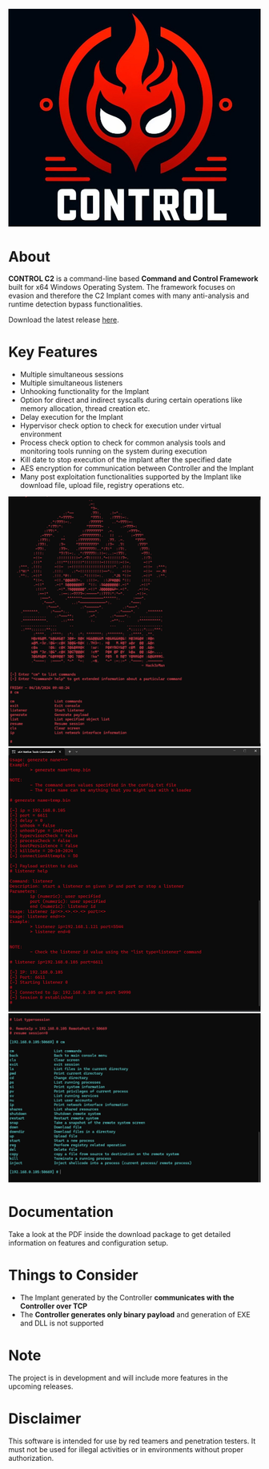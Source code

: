 ![logo](/Images/Logo2.jpg)

# **About**

**CONTROL C2** is a command-line based **Command and Control Framework** built for x64 Windows Operating System. The framework focuses on evasion and therefore the C2 Implant comes with many anti-analysis and runtime detection bypass functionalities. 

Download the latest release [here](https://github.com/hackerman008/Control_Framework/releases/tag/v1.0.0).

# **Key Features**

- Multiple simultaneous sessions
- Multiple simultaneous listeners
- Unhooking functionality for the Implant
- Option for direct and indirect syscalls during certain operations like memory allocation, thread creation etc.
- Delay execution for the Implant
- Hypervisor check option to check for execution under virtual environment
- Process check option to check for common analysis tools and monitoring tools running on the system during execution
- Kill date to stop execution of the implant after the specified date
- AES encryption for communication between Controller and the Implant
- Many post exploitation functionalities supported by the Implant like download file, upload file, registry operations etc.

![Image_startup](/Images/Start_screen.png)
![Image_generate_payload](/Images/Generate.png)
![Image_resume](/Images/resume_command.png)

# **Documentation**

Take a look at the PDF inside the download package to get detailed information on features and configuration setup.

# **Things to Consider**

- The Implant generated by the Controller **communicates with the Controller over TCP**
- The **Controller generates only binary payload** and generation of EXE and DLL is not supported

# **Note**

The project is in development and will include more features in the upcoming releases. 

# **Disclaimer**

This software is intended for use by red teamers and penetration testers. It must not be used for illegal activities or in environments without proper authorization.


